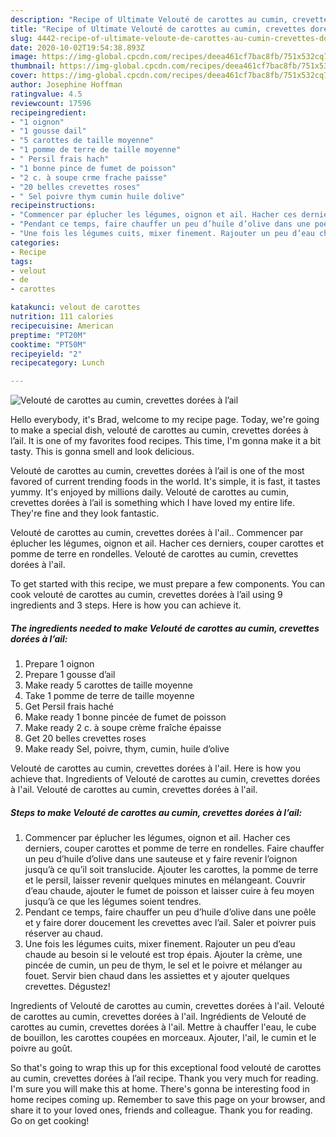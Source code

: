 ```yaml
---
description: "Recipe of Ultimate Velouté de carottes au cumin, crevettes dorées à l’ail"
title: "Recipe of Ultimate Velouté de carottes au cumin, crevettes dorées à l’ail"
slug: 4442-recipe-of-ultimate-veloute-de-carottes-au-cumin-crevettes-dorees-a-lail
date: 2020-10-02T19:54:38.893Z
image: https://img-global.cpcdn.com/recipes/deea461cf7bac8fb/751x532cq70/veloute-de-carottes-au-cumin-crevettes-dorees-a-lail-photo-principale-de-la-recette.jpg
thumbnail: https://img-global.cpcdn.com/recipes/deea461cf7bac8fb/751x532cq70/veloute-de-carottes-au-cumin-crevettes-dorees-a-lail-photo-principale-de-la-recette.jpg
cover: https://img-global.cpcdn.com/recipes/deea461cf7bac8fb/751x532cq70/veloute-de-carottes-au-cumin-crevettes-dorees-a-lail-photo-principale-de-la-recette.jpg
author: Josephine Hoffman
ratingvalue: 4.5
reviewcount: 17596
recipeingredient:
- "1 oignon"
- "1 gousse dail"
- "5 carottes de taille moyenne"
- "1 pomme de terre de taille moyenne"
- " Persil frais hach"
- "1 bonne pince de fumet de poisson"
- "2 c. à soupe crme frache paisse"
- "20 belles crevettes roses"
- " Sel poivre thym cumin huile dolive"
recipeinstructions:
- "Commencer par éplucher les légumes, oignon et ail. Hacher ces derniers, couper carottes et pomme de terre en rondelles. Faire chauffer un peu d’huile d’olive dans une sauteuse et y faire revenir l’oignon jusqu’à ce qu’il soit translucide. Ajouter les carottes, la pomme de terre et le persil, laisser revenir quelques minutes en mélangeant. Couvrir d’eau chaude, ajouter le fumet de poisson et laisser cuire à feu moyen jusqu’à ce que les légumes soient tendres."
- "Pendant ce temps, faire chauffer un peu d’huile d’olive dans une poêle et y faire dorer doucement les crevettes avec l’ail. Saler et poivrer puis réserver au chaud."
- "Une fois les légumes cuits, mixer finement. Rajouter un peu d’eau chaude au besoin si le velouté est trop épais. Ajouter la crème, une pincée de cumin, un peu de thym, le sel et le poivre et mélanger au fouet. Servir bien chaud dans les assiettes et y ajouter quelques crevettes. Dégustez!"
categories:
- Recipe
tags:
- velout
- de
- carottes

katakunci: velout de carottes 
nutrition: 111 calories
recipecuisine: American
preptime: "PT20M"
cooktime: "PT50M"
recipeyield: "2"
recipecategory: Lunch

---
```



![Velouté de carottes au cumin, crevettes dorées à l’ail](https://img-global.cpcdn.com/recipes/deea461cf7bac8fb/751x532cq70/veloute-de-carottes-au-cumin-crevettes-dorees-a-lail-photo-principale-de-la-recette.jpg)

Hello everybody, it's Brad, welcome to my recipe page. Today, we're going to make a special dish, velouté de carottes au cumin, crevettes dorées à l’ail. It is one of my favorites food recipes. This time, I'm gonna make it a bit tasty. This is gonna smell and look delicious.

Velouté de carottes au cumin, crevettes dorées à l’ail is one of the most favored of current trending foods in the world. It's simple, it is fast, it tastes yummy. It's enjoyed by millions daily. Velouté de carottes au cumin, crevettes dorées à l’ail is something which I have loved my entire life. They're fine and they look fantastic.

Velouté de carottes au cumin, crevettes dorées à l&#39;ail.. Commencer par éplucher les légumes, oignon et ail. Hacher ces derniers, couper carottes et pomme de terre en rondelles. Velouté de carottes au cumin, crevettes dorées à l&#39;ail.


To get started with this recipe, we must prepare a few components. You can cook velouté de carottes au cumin, crevettes dorées à l’ail using 9 ingredients and 3 steps. Here is how you can achieve it.

<!--inarticleads1-->

##### The ingredients needed to make Velouté de carottes au cumin, crevettes dorées à l’ail:

1. Prepare 1 oignon
1. Prepare 1 gousse d’ail
1. Make ready 5 carottes de taille moyenne
1. Take 1 pomme de terre de taille moyenne
1. Get  Persil frais haché
1. Make ready 1 bonne pincée de fumet de poisson
1. Make ready 2 c. à soupe crème fraîche épaisse
1. Get 20 belles crevettes roses
1. Make ready  Sel, poivre, thym, cumin, huile d’olive


Velouté de carottes au cumin, crevettes dorées à l&#39;ail. Here is how you achieve that. Ingredients of Velouté de carottes au cumin, crevettes dorées à l&#39;ail. Velouté de carottes au cumin, crevettes dorées à l&#39;ail. 

<!--inarticleads2-->

##### Steps to make Velouté de carottes au cumin, crevettes dorées à l’ail:

1. Commencer par éplucher les légumes, oignon et ail. Hacher ces derniers, couper carottes et pomme de terre en rondelles. Faire chauffer un peu d’huile d’olive dans une sauteuse et y faire revenir l’oignon jusqu’à ce qu’il soit translucide. Ajouter les carottes, la pomme de terre et le persil, laisser revenir quelques minutes en mélangeant. Couvrir d’eau chaude, ajouter le fumet de poisson et laisser cuire à feu moyen jusqu’à ce que les légumes soient tendres.
1. Pendant ce temps, faire chauffer un peu d’huile d’olive dans une poêle et y faire dorer doucement les crevettes avec l’ail. Saler et poivrer puis réserver au chaud.
1. Une fois les légumes cuits, mixer finement. Rajouter un peu d’eau chaude au besoin si le velouté est trop épais. Ajouter la crème, une pincée de cumin, un peu de thym, le sel et le poivre et mélanger au fouet. Servir bien chaud dans les assiettes et y ajouter quelques crevettes. Dégustez!


Ingredients of Velouté de carottes au cumin, crevettes dorées à l&#39;ail. Velouté de carottes au cumin, crevettes dorées à l&#39;ail. Ingrédients de Velouté de carottes au cumin, crevettes dorées à l&#39;ail. Mettre à chauffer l&#39;eau, le cube de bouillon, les carottes coupées en morceaux. Ajouter, l&#39;ail, le cumin et le poivre au goût. 

So that's going to wrap this up for this exceptional food velouté de carottes au cumin, crevettes dorées à l’ail recipe. Thank you very much for reading. I'm sure you will make this at home. There's gonna be interesting food in home recipes coming up. Remember to save this page on your browser, and share it to your loved ones, friends and colleague. Thank you for reading. Go on get cooking!
